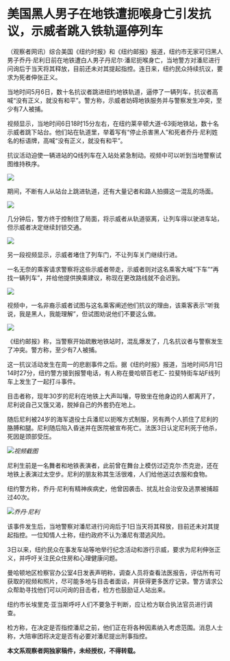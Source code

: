 # 美国黑人男子在地铁遭扼喉身亡引发抗议，示威者跳入铁轨逼停列车

（观察者网讯）综合美国《纽约时报》和《纽约邮报》报道，纽约市无家可归黑人男子乔丹·尼利日前在地铁遭白人男子丹尼尔·潘尼扼喉身亡，当地警方对潘尼进行问询后于当天将其释放，目前还未对其提起指控。连日来，纽约民众持续抗议，要求为死者伸张正义。

当地时间5月6日，数十名抗议者跳进纽约地铁轨道，逼停了一辆列车，抗议者高喊“没有正义，就没有和平”。警方称，示威者妨碍地铁服务并与警察发生冲突，至少有7人被捕。

视频显示，当地时间6日18时15分左右，在纽约莱辛顿大道-63街地铁站，数十名示威者跳下站台。他们站在轨道里，举着写有“停止杀害黑人”和死者乔丹·尼利姓名的标语牌，高喊“没有正义，就没有和平”。

抗议活动迫使一辆进站的Q线列车在入站处紧急制动。视频中可以听到当地警察试图维持秩序。

![](https://inews.gtimg.com/newsapp_match/0/15790771387/0)

期间，不断有人从站台上跳进轨道，还有大量记者和路人拍摄这一混乱的场面。

![](https://inews.gtimg.com/newsapp_match/0/15790771390/0)

几分钟后，警方终于控制住了局面，将示威者从轨道驱离，让列车得以驶进车站，但示威者决定继续封锁交通。

![](https://inews.gtimg.com/newsapp_match/0/15790771393/0)

另一段视频显示，示威者堵住了列车门，不让列车关门继续行进。

一名无奈的乘客请求警察将这些示威者带走，示威者则对这名乘客大喊“下车”“再找一辆列车”，并给他提供换乘建议，称现在更改路线就不会迟到。

![](https://inews.gtimg.com/newsapp_match/0/15790771400/0)

视频中，一名非裔示威者试图与这名乘客阐述他们抗议的理由，该乘客表示“听我说，我是黑人，我能理解”，但试图劝说他们不要这么做。

![](https://inews.gtimg.com/newsapp_bt/0/15790771407/1000)

《纽约邮报》称，当警察开始疏散地铁站时，混乱爆发了，几名抗议者与警察发生了冲突。警方称，至少有7人被捕。

这一抗议活动发生在周一的悲剧事件之后。据《纽约时报》报道，当地时间5月1日14时27分，纽约警方接到报警电话，有人称在曼哈顿百老汇-
拉斐特街车站F线列车上发生了一起打斗事件。

目击者称，现年30岁的尼利在地铁上大声叫嚷，导致坐在他身边的人都离开了，尼利说自己又饿又渴，脱掉自己的外套扔在地上。

随后尼利被24岁的海军退役士兵潘尼以扼喉方式制服，另有两个人抓住了尼利的胳膊和腿。尼利随后陷入昏迷并在医院被宣布死亡。法医3日认定尼利死于他杀，死因是颈部受压。

![](https://inews.gtimg.com/newsapp_bt/0/15790771409/1000)_视频截图_

尼利生前是一名舞者和地铁表演者，此前曾在舞台上模仿过迈克尔·杰克逊，还在地铁上表演过太空步。尼利的朋友称其生活很难，人们给他送过衣服和食物。

纽约警方称，乔丹·尼利有精神疾病史，他曾因袭击、扰乱社会治安及逃票被捕超过40次。

![](https://inews.gtimg.com/newsapp_bt/0/15790771410/1000)_乔丹·尼利_

该事件发生后，当地警察对潘尼进行问询后于1日当天将其释放，目前还未对其提起指控。一位知情人士称，纽约政府不认为潘尼有潜逃风险。

3日以来，纽约民众在事发车站等地举行纪念活动和游行示威，要求为尼利伸张正义，并呼吁关注民众住房和心理健康问题。

曼哈顿地区检察官办公室4日发表声明称，调查人员将查看法医报告，评估所有可获取的视频和照片，尽可能多地与目击者面谈，并获得更多医疗记录。警方请求公众帮助寻找他们可以问询的目击者，检方也鼓励证人站出来。

纽约市长埃里克·亚当斯呼吁人们不要急于判断，应让检方联合执法官员进行调查。

检方称，在决定是否指控潘尼之前，他们正在将各种因素纳入考虑范围。消息人士称，大陪审团将决定是否有必要对潘尼提出刑事指控。

**本文系观察者网独家稿件，未经授权，不得转载。**


